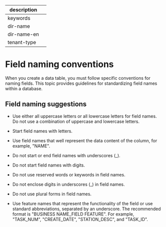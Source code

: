 |description||
|---|---|
|keywords||
|dir-name||
|dir-name-en||
|tenant-type||

# Field naming conventions

When you create a data table, you must follow specific conventions for naming fields. This topic provides guidelines for standardizing field names within a database.

## Field naming suggestions

* Use either all uppercase letters or all lowercase letters for field names. Do not use a combination of uppercase and lowercase letters.

* Start field names with letters.

* Use field names that well represent the data content of the column, for example, "NAME".

* Do not start or end field names with underscores (_).

* Do not start field names with digits.

* Do not use reserved words or keywords in field names.

* Do not enclose digits in underscores (_) in field names.

* Do not use plural forms in field names.

* Use feature names that represent the functionality of the field or use standard abbreviations, separated by an underscore. The recommended format is "BUSINESS NAME_FIELD FEATURE". For example, "TASK_NUM", "CREATE_DATE", "STATION_DESC", and "TASK_ID".

